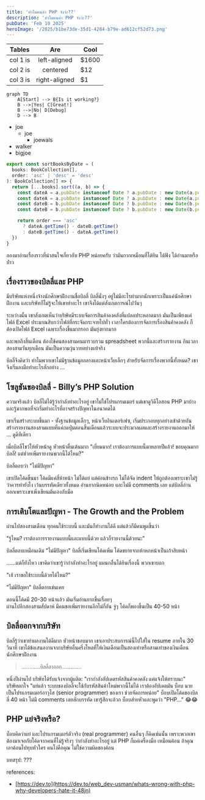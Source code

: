```yaml
---
title: 'ทำไมคนด่า PHP จังว่ะ??'
description: 'ทำไมคนด่า PHP จังว่ะ??'
pubDate: 'Feb 19 2025'
heroImage: '/2025/b1be73de-35d1-4284-b79e-ad612cf52d73.png'
---
```

| Tables   |      Are      | Cool  |
|----------|:-------------:|-------|
| col 1 is | left-aligned  | $1600 |
| col 2 is |   centered    | $12   |
| col 3 is | right-aligned | $1    |


```mermaid
graph TD
    A[Start] --> B{Is it working?}
    B -->|Yes| C[Great!]
    B -->|No| D[Debug]
    D --> B
```

* joe
  * joe
    * joewals
* walker
* bigjoe

```js
export const sortBooksByDate = (
  books: BookCollection[],
  order: 'asc' | 'desc' = 'desc'
): BookCollection[] => {
  return [...books].sort((a, b) => {
    const dateA = a.pubDate instanceof Date ? a.pubDate : new Date(a.pubDate) // [!code --]
    const dateA = a.pubDate instanceof Date ? a.pubDate : new Date(a.pubDate) // [!code --]
    const dateB = b.pubDate instanceof Date ? b.pubDate : new Date(b.pubDate) // [!code ++]
    const dateB = b.pubDate instanceof Date ? b.pubDate : new Date(b.pubDate) // [!code ++]

    return order === 'asc'
      ? dateA.getTime() - dateB.getTime()
      : dateB.getTime() - dateA.getTime()
  })
}
```

ลองมาอ่านเรื่องราวที่น่าสนใจเกี่ยวกับ PHP หน่อยครับ ว่ามันกากเหมือนที่ได้ยิน ได้ฟัง ได้อ่านมาหรือป่าว

## เรื่องราวของบิลลี่และ PHP
มีบริษัทแห่งหนึ่งจ้างนักศึกษาฝึกงานชื่อบิลลี่ บิลลี่นั่งๆ อยู่ไม่มีอะไรทำมากนักเพราะเป็นแค่นักศึกษาฝึกงาน และบริษัทก็ไม่รู้จะให้เขาทำอะไร เขาจึงได้แต่สังเกตการณ์ไปวันๆ

ระหว่างนั้น เขาสังเกตเห็นว่าบริษัทมีระบบจัดการสินค้าคงคลังที่แปลกประหลาดมาก มันเป็นเพียงแค่ไฟล์ Excel ประมาณสิบกว่าไฟล์ที่กระจัดกระจายไปทั่ว เวลาใครต้องการจัดการเรื่องสินค้าคงคลัง ก็ต้องเปิดไฟล์ Excel เฉพาะเรื่องขึ้นมากรอก มันยุ่งยากมาก

และพอถึงสิ้นเดือน ต้องใช้คนสองสามคนมารวบรวม spreadsheet พวกนี้และสร้างรายงาน กินเวลาสองสามวันทุกเดือน มันเป็นความวุ่นวายอย่างแท้จริง

บิลลี่จึงคิดว่า ทำไมพวกเขาไม่มีฐานข้อมูลกลางและหน้าเว็บเล็กๆ สำหรับจัดการเรื่องพวกนี้ทั้งหมด? เขาจึงเริ่มลงมือทำอะไรสักอย่าง ...

## โซลูชันของบิลลี่ - Billy’s PHP Solution
ความจริงแล้ว บิลลี่ไม่ได้รู้ว่ากำลังทำอะไรอยู่ เขาไม่ใช่โปรแกรมเมอร์ แต่เขาดูวิดีโอสอน PHP มาบ้าง และรู้มากพอที่จะเริ่มทำอะไรที่อาจสร้างปัญหาในอนาคตได้

เขาเริ่มสร้างระบบขึ้นมา - ทั้งฐานข้อมูลเล็กๆ, หน้าเว็บอินเตอร์เฟซ, เริ่มประกอบทุกอย่างเข้าด้วยกัน สร้างรายงานสองสามแบบที่แค่กดปุ่มตอนสิ้นเดือนแล้วระบบจะประมวลผลและสร้างรายงานออกมาให้ ... ดูดีทีเดียว

เมื่อบิลลี่โชว์ให้หัวหน้าดู หัวหน้าตื่นเต้นมาก
"เยี่ยมมาก! เราต้องการแบบนี้มาหลายปีแล้ว! ขอบคุณมากบิลลี่! แต่ช่วยเพิ่มรายงานพวกนี้ได้ไหม?"

บิลลี่ตอบว่า "ไม่มีปัญหา"

เขาเปิดโค้ดขึ้นมา โค้ดมีแค่สี่ห้าหน้า ไม่ได้แย่ แต่ค่อนข้างรก ไม่ได้จัด indent ให้ถูกต้องเพราะเขาไม่รู้ว่าควรทำยังไง เว้นบรรทัดเดียวทั้งหมด อ่านยากนิดหน่อย และไม่มี comments เลย แต่บิลลี่อ่านออกเพราะเขาเพิ่งเขียนมันเองกับมือ

## การเติบโตและปัญหา - The Growth and the Problem
ผ่านไปสองสามเดือน ทุกคนใช้ระบบนี้ และมันก็ทำงานได้ดี แต่แล้วก็มีคนพูดขึ้นว่า

"รู้ไหม? เราต้องการรายงานแบบนี้และแบบนี้ด้วย แล้วก็รายงานนี้ด้วยนะ"

บิลลี่ตอบเหมือนเดิม "ไม่มีปัญหา"
บิลลี่เริ่มเขียนโค้ดเพิ่ม
โค้ดขยายจากห้าหกหน้าเป็นเก้าสิบหน้า

......แต่ก็ยังไหว เขาคิดว่าเขารู้ว่ากำลังทำอะไรอยู่
แผนกอื่นได้ยินเรื่องนี้ พวกเขาบอก

"เฮ้ เราขอใช้ระบบนี้ด้วยได้ไหม?"

"ไม่มีปัญหา" บิลลี่ตอบเช่นเคย

ตอนนี้โค้ดมี 20-30 หน้าแล้ว มันเริ่มอ่านยากขึ้นเรื่อยๆ\
ผ่านไปอีกสองสามสัปดาห์ มีคนขอเพิ่มรายงานอีกไม่กี่อัน จู่ๆ โค้ดก็พองขึ้นเป็น 40-50 หน้า

## บิลลี่ออกจากบริษัท
บิลลี่รู้ว่าเขาทำผลงานได้ดีมาก หัวหน้าชอบมาก เขาเอาประสบการณ์นี้ไปใส่ใน resume
ภายใน 30 วินาที เขาได้ข้อเสนองานจากบริษัทอื่นครึ่งโหลที่ให้เงินเดือนเป็นสองเท่าหรือสามเท่าของเงินเดือนนักศึกษาฝึกงาน

> ............บิลลี่ลาออก.............

หนึ่งปีผ่านไป บริษัทได้รับแจ้งจากผู้ผลิต:
"เรากำลังอัปเดตรหัสสินค้าคงคลัง แค่แจ้งให้ทราบนะ"
บริษัทตกใจ
"แย่แล้ว ระบบของบิลลี่จะใช้กับรหัสสินค้าใหม่พวกนี้ไม่ได้ เราต้องอัปเดตมัน บ็อบ นายเป็นโปรแกรมเมอร์อาวุโส (senior programmer) ของเรา ช่วยจัดการหน่อย"
บ็อบเปิดโค้ดของบิลลี่ 40 หน้า ไม่มี comments เลยสักบรรทัด เขารู้สึกจะอ้วก
บ็อบส่ายหัวและพูดว่า "PHP..." 😂😂

## PHP แย่จริงหรือ?
บ็อบคิดว่าแย่ และโปรแกรมเมอร์ตัวจริง (real programmer) คนอื่นๆ ก็คิดเช่นนั้น เพราะพวกเขาต้องมาเจอกับโค้ดจากคนที่ไม่รู้จริงๆ ว่ากำลังทำอะไรอยู่
แต่ PHP ก็แค่เครื่องมือ เหมือนค้อน ถ้าคุณเอาค้อนไปทุบหัวใคร คนโง่คือคุณ ไม่ใช่ความผิดของค้อน

บทสรุป: ???

references:
- [https://dev.to](https://dev.to/web_dev-usman/whats-wrong-with-php-why-developers-hate-it-48jn)